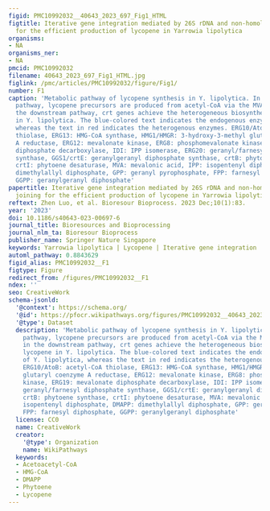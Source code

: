 ```yaml
---
figid: PMC10992032__40643_2023_697_Fig1_HTML
figtitle: Iterative gene integration mediated by 26S rDNA and non-homologous end joining
  for the efficient production of lycopene in Yarrowia lipolytica
organisms:
- NA
organisms_ner:
- NA
pmcid: PMC10992032
filename: 40643_2023_697_Fig1_HTML.jpg
figlink: /pmc/articles/PMC10992032/figure/Fig1/
number: F1
caption: 'Metabolic pathway of lycopene synthesis in Y. lipolytica. In the upstream
  pathway, lycopene precursors are produced from acetyl-CoA via the MVA pathway; in
  the downstream pathway, crt genes achieve the heterogeneous biosynthesis of lycopene
  in Y. lipolytica. The blue-colored text indicates the endogenous enzymes of Y. lipolytica,
  whereas the text in red indicates the heterogenous enzymes. ERG10/AtoB: acetyl-CoA
  thiolase, ERG13: HMG-CoA synthase, HMG1/HMGR: 3-hydroxy-3-methyl glutaryl coenzyme
  A reductase, ERG12: mevalonate kinase, ERG8: phosphomevalonate kinase, ERG19: mevalonate
  diphosphate decarboxylase, IDI: IPP isomerase, ERG20: geranyl/farnesyl diphosphate
  synthase, GGS1/crtE: geranylgeranyl diphosphate synthase, crtB: phytoene synthase,
  crtI: phytoene desaturase, MVA: mevalonic acid, IPP: isopentenyl diphosphate, DMAPP:
  dimethylallyl diphosphate, GPP: geranyl pyrophosphate, FPP: farnesyl diphosphate,
  GGPP: geranylgeranyl diphosphate'
papertitle: Iterative gene integration mediated by 26S rDNA and non-homologous end
  joining for the efficient production of lycopene in Yarrowia lipolytica.
reftext: Zhen Luo, et al. Bioresour Bioprocess. 2023 Dec;10(1):83.
year: '2023'
doi: 10.1186/s40643-023-00697-6
journal_title: Bioresources and Bioprocessing
journal_nlm_ta: Bioresour Bioprocess
publisher_name: Springer Nature Singapore
keywords: Yarrowia lipolytica | Lycopene | Iterative gene integration | Lipid | Fermentation
automl_pathway: 0.8843629
figid_alias: PMC10992032__F1
figtype: Figure
redirect_from: /figures/PMC10992032__F1
ndex: ''
seo: CreativeWork
schema-jsonld:
  '@context': https://schema.org/
  '@id': https://pfocr.wikipathways.org/figures/PMC10992032__40643_2023_697_Fig1_HTML.html
  '@type': Dataset
  description: 'Metabolic pathway of lycopene synthesis in Y. lipolytica. In the upstream
    pathway, lycopene precursors are produced from acetyl-CoA via the MVA pathway;
    in the downstream pathway, crt genes achieve the heterogeneous biosynthesis of
    lycopene in Y. lipolytica. The blue-colored text indicates the endogenous enzymes
    of Y. lipolytica, whereas the text in red indicates the heterogenous enzymes.
    ERG10/AtoB: acetyl-CoA thiolase, ERG13: HMG-CoA synthase, HMG1/HMGR: 3-hydroxy-3-methyl
    glutaryl coenzyme A reductase, ERG12: mevalonate kinase, ERG8: phosphomevalonate
    kinase, ERG19: mevalonate diphosphate decarboxylase, IDI: IPP isomerase, ERG20:
    geranyl/farnesyl diphosphate synthase, GGS1/crtE: geranylgeranyl diphosphate synthase,
    crtB: phytoene synthase, crtI: phytoene desaturase, MVA: mevalonic acid, IPP:
    isopentenyl diphosphate, DMAPP: dimethylallyl diphosphate, GPP: geranyl pyrophosphate,
    FPP: farnesyl diphosphate, GGPP: geranylgeranyl diphosphate'
  license: CC0
  name: CreativeWork
  creator:
    '@type': Organization
    name: WikiPathways
  keywords:
  - Acetoacetyl-CoA
  - HMG-CoA
  - DMAPP
  - Phytoene
  - Lycopene
---
```

